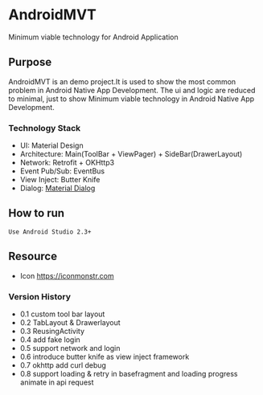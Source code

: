# AndroidMVT
 Minimum viable technology for Android Application 

## Purpose
AndroidMVT is an demo project.It is used to show the most common problem in Android Native App Development.
The ui and logic are reduced to minimal, just to show Minimum viable technology in Android Native App Development.

### Technology Stack
* UI: Material Design
* Architecture: Main(ToolBar + ViewPager) + SideBar(DrawerLayout)
* Network: Retrofit + OKHttp3
* Event Pub/Sub: EventBus 
* View Inject: Butter Knife
* Dialog:  [Material Dialog](https://github.com/afollestad/material-dialogs)

## How to run
```
Use Android Studio 2.3+
```

## Resource
* Icon https://iconmonstr.com

### Version History
* 0.1 custom tool bar layout
* 0.2 TabLayout & Drawerlayout
* 0.3 ReusingActivity
* 0.4 add fake login
* 0.5 support network and login
* 0.6 introduce butter knife as view inject framework
* 0.7 okhttp add curl debug
* 0.8 support loading & retry in basefragment and loading progress animate in api request
